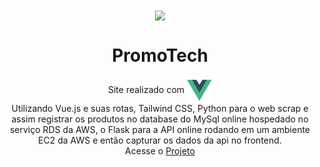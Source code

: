 <div align='center'>
  <a align='center' href="https://jpcribeiro-promotech.vercel.app/" target="blank"><img align="center" src="https://jpcribeiro.vercel.app/static/media/promotech.c752bf8b1c836606169c.png" height="130" /></a>
</div>

<h1 align='center'>
  PromoTech
</h1>

<div align="center">
  Site realizado com <img align="center" width="40" src="https://raw.githubusercontent.com/devicons/devicon/master/icons/vuejs/vuejs-original.svg">
</div>

<div align="center">
  Utilizando Vue.js e suas rotas, Tailwind CSS, Python para o web scrap e assim registrar os produtos no database do MySql online hospedado no serviço RDS da AWS, o Flask para a API online rodando em um ambiente EC2 da AWS e então capturar os dados da api no frontend.
</div>

<div align="center">
  Acesse o <a align='center' href="https://jpcribeiro-promotech.vercel.app/" target="_blank">Projeto</a>
</div>
